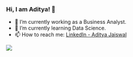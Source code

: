 ### Hi, I am Aditya! 👋

- 🔭 I’m currently working as a Business Analyst.
- 🌱 I’m currently learning Data Science.
- 📫 How to reach me: [LinkedIn - Aditya Jaiswal](https://www.linkedin.com/in/aditya-jaiswal-ba1ba1a0/)


<img src = "https://github-readme-stats.vercel.app/api?username=adi-jaiswal&&show_icons=true&title_color=ffffff&icon_color=bb2acf&text_color=daf7dc&bg_color=000000">
